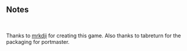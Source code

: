 ## Notes
<br/>

Thanks to [mrkdji](https://mrkdji.itch.io/starboy) for creating this game.  Also thanks to tabreturn for the packaging for portmaster.
<br/>

